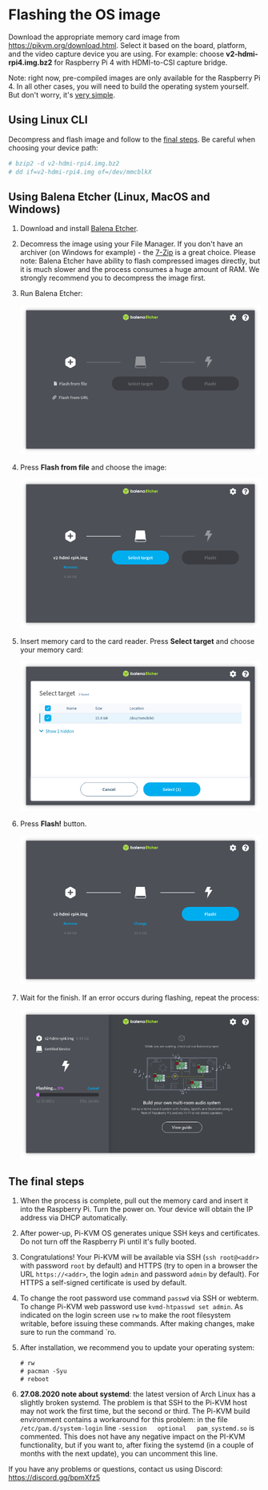 # Flashing the OS image
Download the appropriate memory card image from https://pikvm.org/download.html. Select it based on the board, platform, and the video capture device you are using. For example: choose **v2-hdmi-rpi4.img.bz2** for Raspberry Pi 4 with HDMI-to-CSI capture bridge.

Note: right now, pre-compiled images are only available for the Raspberry Pi 4. In all other cases, you will need to build the operating system yourself. But don't worry, it's [very simple](building_os.md).


## Using Linux CLI
Decompress and flash image and follow to the [final steps](#the-final-steps). Be careful when choosing your device path:
```bash
# bzip2 -d v2-hdmi-rpi4.img.bz2
# dd if=v2-hdmi-rpi4.img of=/dev/mmcblkX
```


## Using Balena Etcher (Linux, MacOS and Windows)
1. Download and install [Balena Etcher](https://www.balena.io/etcher).

2. Decomress the image using your File Manager. If you don't have an archiver (on Windows for example) - the [7-Zip](https://www.7-zip.org) is a great choice. Please note: Balena Etcher have ability to flash compressed images directly, but it is much slower and the process consumes a huge amount of RAM. We strongly recommend you to decompress the image first.

3. Run Balena Etcher:

    <img src="../img/balena-1.png" alt="drawing" height="300"/>

4. Press **Flash from file** and choose the image:

    <img src="../img/balena-2.png" alt="drawing" height="300"/>

5. Insert memory card to the card reader. Press **Select target** and choose your memory card:

    <img src="../img/balena-3.png" alt="drawing" height="300"/>

6. Press **Flash!** button.

    <img src="../img/balena-4.png" alt="drawing" height="300"/>

7. Wait for the finish. If an error occurs during flashing, repeat the process:

    <img src="../img/balena-5.png" alt="drawing" height="300"/>


## The final steps
1. When the process is complete, pull out the memory card and insert it into the Raspberry Pi. Turn the power on. Your device will obtain the IP address via DHCP automatically.

2. After power-up, Pi-KVM OS generates unique SSH keys and certificates. Do not turn off the Raspberry Pi until it's fully booted.

3. Congratulations! Your Pi-KVM will be available via SSH (`ssh root@<addr>` with password `root` by default) and HTTPS (try to open in a browser the URL `https://<addr>`, the login `admin` and password `admin` by default). For HTTPS a self-signed certificate is used by default.

4. To change the root password use command `passwd` via SSH or webterm. To change Pi-KVM web password use `kvmd-htpasswd set admin`. 
   As indicated on the login screen use `rw` to make the root filesystem writable, before issuing these commands. After making changes, make sure to run the command `ro.

5. After installation, we recommend you to update your operating system:
    ```shell
    # rw
    # pacman -Syu
    # reboot
    ```
    
6. **27.08.2020 note about systemd**: the latest version of Arch Linux has a slightly broken systemd. The problem is that SSH to the Pi-KVM host may not work the first time, but the second or third. The Pi-KVM build environment contains a workaround for this problem: in the file `/etc/pam.d/system-login` line `-session   optional   pam_systemd.so` is commented. This does not have any negative impact on the PI-KVM functionality, but if you want to, after fixing the systemd (in a couple of months with the next update), you can uncomment this line.

If you have any problems or questions, contact us using Discord: https://discord.gg/bpmXfz5
